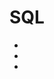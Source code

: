 # SQL

- [](https://pugsql.org/)
- [](https://databricks.com/blog/2015/07/15/introducing-window-functions-in-spark-sql.html)
- [](https://towardsdatascience.com/writing-advanced-sql-queries-in-pandas-1dc494a17afe)
